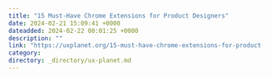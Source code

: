 ```yaml
---
title: "15 Must-Have Chrome Extensions for Product Designers"
date: 2024-02-21 15:09:41 +0000
dateadded: 2024-02-22 00:01:25 +0000
description: ""
link: "https://uxplanet.org/15-must-have-chrome-extensions-for-product-designers-1e02e36d34f9?source=rss----819cc2aaeee0---4"
category:
directory: _directory/ux-planet.md
---
```

